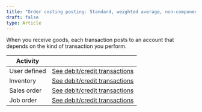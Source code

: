 ```yaml
---
title: "Order costing posting: Standard, weighted average, non-component or Receiving"
draft: false
type: Article
---
```


When you receive goods, each transaction posts to an account that depends on the kind of transaction you perform.

| Activity     |                                                                                                   |
|--------------|---------------------------------------------------------------------------------------------------|
| User defined | [See debit/credit transactions](user-defined-standard-weighted-average-non-component-receiving.md) |
| Inventory    | [See debit/credit transactions](inventory-standard-weighted-average-non-component-receiving.md)    |
| Sales order  | [See debit/credit transactions](sales-order-standard-weighted-average-non-component-receiving.md)  |
| Job order    | [See debit/credit transactions](job-order-standard-weighted-average-non-component-receiving.md)    |